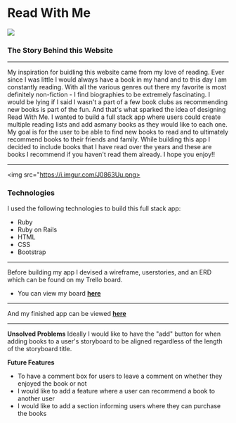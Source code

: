 # Read With Me

<img src="https://i.imgur.com/F2iSDay.png">

### The Story Behind this Website

---

My inspiration for buidling this website came from my love of reading. Ever since I was little I would always have a book in my hand and to this day
I am constantly reading. With all the various genres out there my favorite is most definitely non-fiction - I find biographies to be extremely fascinating.
I would be lying if I said I wasn't a part of a few book clubs as recommending new books is part of the fun. And that's what sparked the idea of designing
Read With Me. I wanted to build a full stack app where users could create multiple reading lists and add asmany books as they would like to each one. 
My goal is for the user to be able to find new books to read and to ultimately recommend books to their friends and family. While building this app I decided 
to include books that I have read over the years and these are books I recommend if you haven't read them already. I hope you enjoy!!

---
<img src="https://i.imgur.com/J0863Uu.png>

### Technologies
I used the following technologies to build this full stack app:
- Ruby
- Ruby on Rails
- HTML
- CSS
- Bootstrap

---

Before building my app I devised a wireframe, userstories, and an ERD which can be found on my Trello board.
- You can view my board **[here](https://trello.com/b/qEvKyfuF/project-2)**

---

And my finished app can be viewed **[here](https://read-w-mee.herokuapp.com/)**

---

**Unsolved Problems**
Ideally I would like to have the "add" button for when adding books to a user's storyboard to be aligned regardless of the length of the storyboard title.

**Future Features**
- To have a comment box for users to leave a comment on whether they enjoyed the book or not
- I would like to add a feature where a user can recommend a book to another user
- I would like to add a section informing users where they can purchase the books

